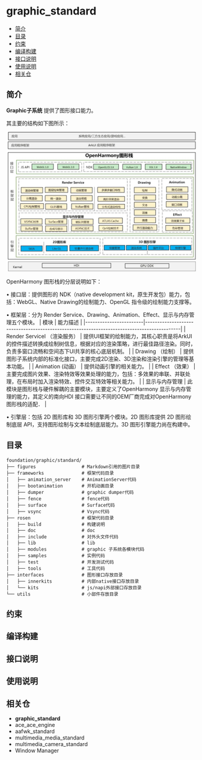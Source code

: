 # graphic_standard

-   [简介](#简介)
-   [目录](#目录)
-   [约束](#约束)
-   [编译构建](#编译构建)
-   [接口说明](#接口说明)
-   [使用说明](#使用说明)
-   [相关仓](#相关仓)

## 简介

**Graphic子系统** 提供了图形接口能力。

其主要的结构如下图所示：

![Graphic子系统架构图](./figures/graphic_rosen_architecture.jpg)

OpenHarmony 图形栈的分层说明如下：

• 接口层：提供图形的 NDK（native development kit，原生开发包）能力，包括：WebGL、Native Drawing的绘制能力、OpenGL 指令级的绘制能力支撑等。

• 框架层：分为 Render Service、Drawing、Animation、Effect、显示与内存管理五个模块。
| 模块                     | 能力描述                                                                                       |
|------------------------|--------------------------------------------------------------------------------------------|
| Render Servicel （渲染服务） | 提供UI框架的绘制能力，其核心职责是将ArkUI的控件描述转换成绘制树信息，根据对应的渲染策略，进行最佳路径渲染。同时，负责多窗口流畅和空间态下UI共享的核心底层机制。       |
| Drawing （绘制）           | 提供图形子系统内部的标准化接口，主要完成2D渲染、3D渲染和渲染引擎的管理等基本功能。                                                |
| Animation (动画）         | 提供动画引擎的相关能力。                                                                               |
| Effect （效果）            | 主要完成图片效果、渲染特效等效果处理的能力，包括：多效果的串联、并联处理，在布局时加入渲染特效、控件交互特效等相关能力。                               |
| 显示与内存管理                | 此模块是图形栈与硬件解耦的主要模块，主要定义了OpenHarmony 显示与内存管理的能力，其定义的南向HDI 接口需要让不同的OEM厂商完成对OpenHarmony图形栈的适配． |

• 引擎层：包括 2D 图形库和 3D 图形引擎两个模块。2D 图形库提供 2D 图形绘制底层 API，支持图形绘制与文本绘制底层能力。3D 图形引擎能力尚在构建中。


## 目录
```
foundation/graphic/standard/
├── figures                 # Markdown引用的图片目录
├── frameworks              # 框架代码目录
│   ├── animation_server    # AnimationServer代码
│   ├── bootanimation       # 开机动画目录
│   ├── dumper              # graphic dumper代码
│   ├── fence               # fence代码
│   ├── surface             # Surface代码
│   ├── vsync               # Vsync代码
├── rosen                   # 框架代码目录
│   ├── build               # 构建说明
│   ├── doc                 # doc
│   ├── include             # 对外头文件代码
│   ├── lib                 # lib
│   ├── modules             # graphic 子系统各模块代码
│   ├── samples             # 实例代码
│   ├── test                # 开发测试代码
│   ├── tools               # 工具代码
├── interfaces              # 图形接口存放目录
│   ├── innerkits           # 内部native接口存放目录
│   └── kits                # js/napi外部接口存放目录
└── utils                   # 小部件存放目录
```

## 约束


## 编译构建


## 接口说明


## 使用说明


## 相关仓
- **graphic_standard**
- ace_ace_engine
- aafwk_standard
- multimedia_media_standard
- multimedia_camera_standard
- Window Manager
